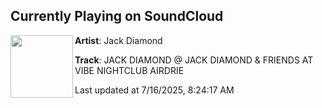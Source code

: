 ## Currently Playing on SoundCloud

[<img align="left" width="100" src="https://i1.sndcdn.com/artworks-lBuc0bAAuwPPpZWi-Jk1nqA-t500x500.jpg">](https://soundcloud.com/jackdiamonddj/jack-diamond-jack-diamond-friends-at-vibe-nightclub-airdrie)

**Artist**: Jack Diamond 

**Track**: JACK DIAMOND @ JACK DIAMOND & FRIENDS AT VIBE NIGHTCLUB AIRDRIE

Last updated at 7/16/2025, 8:24:17 AM
